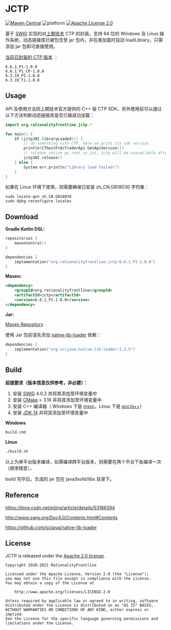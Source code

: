 # JCTP  
[![Maven Central](https://img.shields.io/maven-central/v/org.rationalityfrontline/jctp.svg?label=Maven%20Central)](https://search.maven.org/search?q=g:%22org.rationalityfrontline%22%20AND%20a:%22jctp%22) ![platform](https://img.shields.io/badge/platform-windows%7Clinux-green) [![Apache License 2.0](https://img.shields.io/github/license/rationalityfrontline/jctp)](https://github.com/RationalityFrontline/jctp/blob/master/LICENSE)

基于 [SWIG](http://www.swig.org/) 实现的对[上期技术](http://www.sfit.com.cn/) CTP 的封装。支持 64 位的 Windows 及 Linux 操作系统，动态链接库已被包含至 jar 包内，并在类加载时自动 loadLibrary，只需添加 jar 包即可直接使用。

[当前已封装的 CTP 版本](https://search.maven.org/artifact/org.rationalityfrontline/jctp) ：
```
6.6.1_P1-1.0.0
6.6.1_P1_CP-1.0.0
6.3.19_P1-1.0.0
6.3.19_T1-1.0.0
```

## Usage

API 及使用方法同上期技术官方提供的 C++ 版 CTP SDK，另外使用前可以通过以下方法判断动态链接库是否已被成功加载：

```kotlin
import org.rationalityfrontline.jctp.*

fun main() {
    if (jctpJNI.libraryLoaded()) {
        // do something with CTP, here we print its sdk version
        println(CThostFtdcTraderApi.GetApiVersion())
        // release native gc root in jni, jctp will be unavailable after doing this
        jctpJNI.release()
    } else {
        System.err.println("Library load failed!")
    }
}
```

如果在 Linux 环境下使用，则需要确保已安装 zh_CN.GB18030 字符集：

```
sudo locale-gen zh_CN.GB18030
sudo dpkg-reconfigure locales
```

## Download

**Gradle Kotlin DSL:**

```kotlin
repositories {
    mavenCentral()
}

dependencies {
    implementation("org.rationalityfrontline:jctp:6.6.1_P1-1.0.0")
}
```

**Maven:**

```xml
<dependency>
    <groupId>org.rationalityfrontline</groupId>
    <artifactId>jctp</artifactId>
    <version>6.6.1_P1-1.0.0</version>
</dependency>
```
**Jar:**

[Maven Repository](https://repo1.maven.org/maven2/org/rationalityfrontline/jctp/)

使用 Jar 包前请先添加 [native-lib-loader](https://github.com/scijava/native-lib-loader) 依赖：
```kotlin
dependencies {
    implementation("org.scijava:native-lib-loader:2.3.5")
}
```

## Build

**前提要求（版本信息仅供参考，非必要）：**

1. 安装 [SWIG](http://www.swig.org/download.html) 4.0.2 并将其添加至环境变量中
2. 安装 [CMake](https://cmake.org/download/) > 3.16 并将其添加至环境变量中
3. 安装 C++ 编译器（ Windows 下是 [msvc](https://visualstudio.microsoft.com/zh-hans/visual-cpp-build-tools/)，Linux 下是 [gcc/g++](https://gcc.gnu.org/)）
4. 安装 [JDK 14](https://jdk.java.net/14/) 并将其添加至环境变量中

**Windows**

```powershell
build.cmd
```

**Linux**

```bash
./build.sh
```
以上为单平台版本编译，如需编译跨平台版本，则需要在两个平台下各编译一次（顺序随意）。

build 完毕后，生成的 jar 包在 java/build/libs 目录下。

## Reference

https://blog.csdn.net/pjjing/article/details/53186394

http://www.swig.org/Doc4.0/Contents.html#Contents

https://github.com/scijava/native-lib-loader

## License

JCTP is released under the [Apache 2.0 license](https://github.com/RationalityFrontline/jctp/blob/master/LICENSE).

```
Copyright 2020-2021 RationalityFrontline

Licensed under the Apache License, Version 2.0 (the "License");
you may not use this file except in compliance with the License.
You may obtain a copy of the License at

    http://www.apache.org/licenses/LICENSE-2.0

Unless required by applicable law or agreed to in writing, software
distributed under the License is distributed on an "AS IS" BASIS,
WITHOUT WARRANTIES OR CONDITIONS OF ANY KIND, either express or implied.
See the License for the specific language governing permissions and
limitations under the License.
```